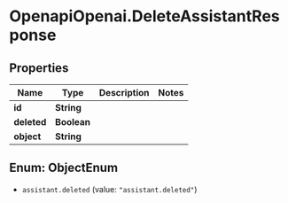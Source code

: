 # OpenapiOpenai.DeleteAssistantResponse

## Properties

Name | Type | Description | Notes
------------ | ------------- | ------------- | -------------
**id** | **String** |  | 
**deleted** | **Boolean** |  | 
**object** | **String** |  | 



## Enum: ObjectEnum


* `assistant.deleted` (value: `"assistant.deleted"`)




